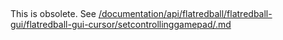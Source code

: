 ## 

This is obsolete. See [/documentation/api/flatredball/flatredball-gui/flatredball-gui-cursor/setcontrollinggamepad/.md](/documentation/api/flatredball/flatredball-gui/flatredball-gui-cursor/setcontrollinggamepad/.md)
